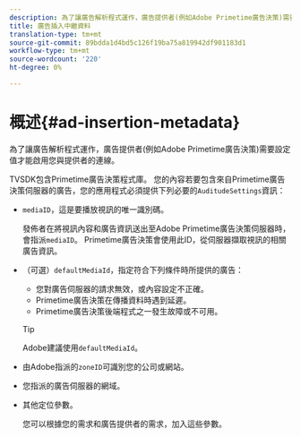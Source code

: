 ```yaml
---
description: 為了讓廣告解析程式運作，廣告提供者(例如Adobe Primetime廣告決策)需要設定值才能啟用您與提供者的連線。
title: 廣告插入中繼資料
translation-type: tm+mt
source-git-commit: 89bdda1d4bd5c126f19ba75a819942df901183d1
workflow-type: tm+mt
source-wordcount: '220'
ht-degree: 0%

---
```



# 概述{#ad-insertion-metadata}

為了讓廣告解析程式運作，廣告提供者(例如Adobe Primetime廣告決策)需要設定值才能啟用您與提供者的連線。

TVSDK包含Primetime廣告決策程式庫。 您的內容若要包含來自Primetime廣告決策伺服器的廣告，您的應用程式必須提供下列必要的`AuditudeSettings`資訊：

* `mediaID`，這是要播放視訊的唯一識別碼。

   發佈者在將視訊內容和廣告資訊送出至Adobe Primetime廣告決策伺服器時，會指派`mediaID`。 Primetime廣告決策會使用此ID，從伺服器擷取視訊的相關廣告資訊。

* （可選）`defaultMediaId`，指定符合下列條件時所提供的廣告：

   * 您對廣告伺服器的請求無效，或內容設定不正確。
   * Primetime廣告決策在傳播資料時遇到延遲。
   * Primetime廣告決策後端程式之一發生故障或不可用。

   >[!TIP]
   >
   >Adobe建議使用`defaultMediaId`。

* 由Adobe指派的`zoneID`可識別您的公司或網站。
* 您指派的廣告伺服器的網域。
* 其他定位參數。

   您可以根據您的需求和廣告提供者的需求，加入這些參數。